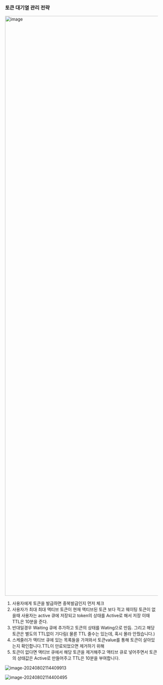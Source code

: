 ### 토큰 대기열 관리 전략

<img width="1903" alt="image" src="https://github.com/user-attachments/assets/f5311ee4-1473-4103-8310-e0a34743657d">

1. 사용자에게 토큰을 발급하면 중복발급인지 먼저 체크
2. 사용자가 최대 최대 액티브 토큰이 현재 액티브된 토큰 보다 적고 웨이팅 토큰이 없을때 사용자는 active 큐에 저장되고 token의 상태를 Active로 해서 저장 이때 TTL은 10분을 준다.
3. 반대일경우 Waiting 큐에 추가하고 토큰의 상태를 Wating으로 만듬. 그리고 해당 토큰은 별도의 TTL없이 기다림( 물론 TTL 줄수는 있는데, 혹시 몰라 안줬습니다.)
4. 스케줄러가 액티브 큐에 있는 목록들을 가져와서 토큰value를 통해 토큰이 살아있는지 확인합니다.TTL이 만료되었으면 제거하기 위해
5. 토큰이 없다면 액티브 큐에서 해당 토큰을 제거해주고 액티브 큐로 넣어주면서 토큰의 상태값은 Active로 만들어주고 TTL은 10분을 부여합니다.

![image-20240802114409913](https://raw.githubusercontent.com/vivalahm/img/master/uPic/image-20240802114409913.png?token=ALT3VFXA34NDSQQZEBWXROTGVREDO)

![image-20240802114400495](https://raw.githubusercontent.com/vivalahm/img/master/uPic/image-20240802114400495.png?token=ALT3VFXB57NOZRLOPYPD4YLGVREC4)
